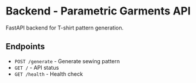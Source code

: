 # Backend - Parametric Garments API

FastAPI backend for T-shirt pattern generation.

## Endpoints
- `POST /generate` - Generate sewing pattern
- `GET /` - API status
- `GET /health` - Health check